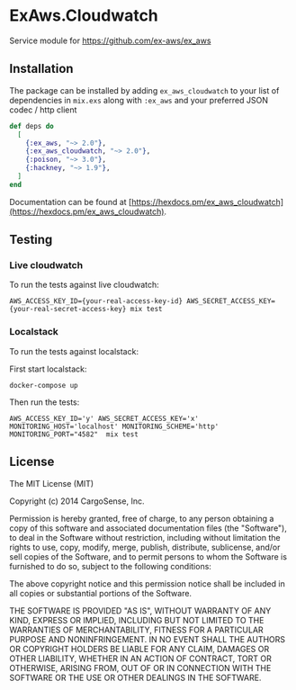 # ExAws.Cloudwatch

Service module for https://github.com/ex-aws/ex_aws

## Installation

The package can be installed by adding `ex_aws_cloudwatch` to your list of dependencies in `mix.exs`
along with `:ex_aws` and your preferred JSON codec / http client

```elixir
def deps do
  [
    {:ex_aws, "~> 2.0"},
    {:ex_aws_cloudwatch, "~> 2.0"},
    {:poison, "~> 3.0"},
    {:hackney, "~> 1.9"},
  ]
end
```

Documentation can be found at [https://hexdocs.pm/ex_aws_cloudwatch](https://hexdocs.pm/ex_aws_cloudwatch).

## Testing

### Live cloudwatch

To run the tests against live cloudwatch:

```
AWS_ACCESS_KEY_ID={your-real-access-key-id} AWS_SECRET_ACCESS_KEY={your-real-secret-access-key} mix test
```

### Localstack

To run the tests against localstack:

First start localstack:

```
docker-compose up
```

Then run the tests:

```
AWS_ACCESS_KEY_ID='y' AWS_SECRET_ACCESS_KEY='x' MONITORING_HOST='localhost' MONITORING_SCHEME='http' MONITORING_PORT="4582"  mix test
```

## License

The MIT License (MIT)

Copyright (c) 2014 CargoSense, Inc.

Permission is hereby granted, free of charge, to any person obtaining a copy
of this software and associated documentation files (the "Software"), to deal
in the Software without restriction, including without limitation the rights
to use, copy, modify, merge, publish, distribute, sublicense, and/or sell
copies of the Software, and to permit persons to whom the Software is
furnished to do so, subject to the following conditions:

The above copyright notice and this permission notice shall be included in
all copies or substantial portions of the Software.

THE SOFTWARE IS PROVIDED "AS IS", WITHOUT WARRANTY OF ANY KIND, EXPRESS OR
IMPLIED, INCLUDING BUT NOT LIMITED TO THE WARRANTIES OF MERCHANTABILITY,
FITNESS FOR A PARTICULAR PURPOSE AND NONINFRINGEMENT. IN NO EVENT SHALL THE
AUTHORS OR COPYRIGHT HOLDERS BE LIABLE FOR ANY CLAIM, DAMAGES OR OTHER
LIABILITY, WHETHER IN AN ACTION OF CONTRACT, TORT OR OTHERWISE, ARISING FROM,
OUT OF OR IN CONNECTION WITH THE SOFTWARE OR THE USE OR OTHER DEALINGS IN
THE SOFTWARE.

